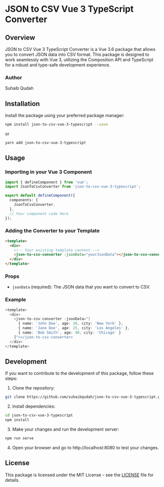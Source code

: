 # JSON to CSV Vue 3 TypeScript Converter

## Overview

JSON to CSV Vue 3 TypeScript Converter is a Vue 3.6 package that allows you to convert JSON data into CSV format. This package is designed to work seamlessly with Vue 3, utilizing the Composition API and TypeScript for a robust and type-safe development experience.

### Author

Suhaib Qudah

## Installation

Install the package using your preferred package manager:

```bash
npm install json-to-csv-vue-3-typescript --save
```

or

```bash
yarn add json-to-csv-vue-3-typescript
```

## Usage

### Importing in your Vue 3 Component

```typescript
import { defineComponent } from 'vue';
import JsonToCsvConverter from 'json-to-csv-vue-3-typescript';

export default defineComponent({
  components: {
    JsonToCsvConverter,
  },
  // Your component code here
});
```

### Adding the Converter to your Template

```html
<template>
  <div>
    <!-- Your existing template content -->
    <json-to-csv-converter :jsonData="yourJsonData"></json-to-csv-converter>
  </div>
</template>
```

### Props

- `jsonData` (required): The JSON data that you want to convert to CSV.

### Example

```typescript
<template>
  <div>
    <json-to-csv-converter :jsonData="[
      { name: 'John Doe', age: 30, city: 'New York' },
      { name: 'Jane Doe', age: 25, city: 'Los Angeles' },
      { name: 'Bob Smith', age: 40, city: 'Chicago' }
    ]"></json-to-csv-converter>
  </div>
</template>
```

## Development

If you want to contribute to the development of this package, follow these steps:

1. Clone the repository:

```bash
git clone https://github.com/suhaibqudah/json-to-csv-vue-3-typescript.git
```

2. Install dependencies:

```bash
cd json-to-csv-vue-3-typescript
npm install
```

3. Make your changes and run the development server:

```bash
npm run serve
```

4. Open your browser and go to http://localhost:8080 to test your changes.

## License

This package is licensed under the MIT License - see the [LICENSE](LICENSE) file for details.